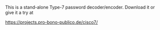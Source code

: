 This is a stand-alone Type-7 password decoder/encoder. Download it or give it a try at

https://projects.pro-bono-publico.de/cisco7/
